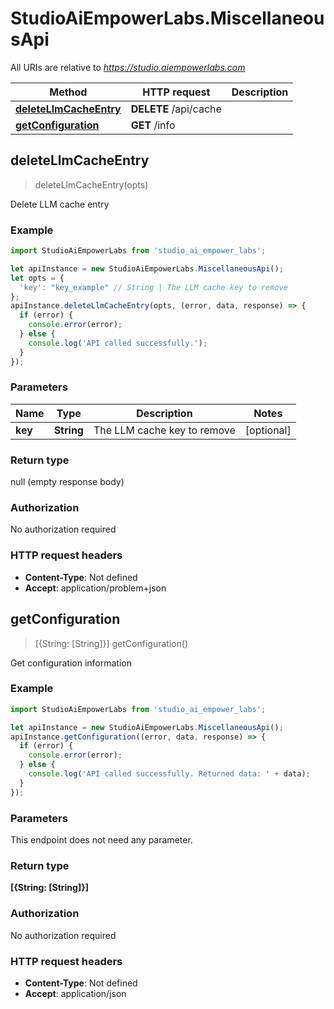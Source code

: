 # StudioAiEmpowerLabs.MiscellaneousApi

All URIs are relative to *https://studio.aiempowerlabs.com*

Method | HTTP request | Description
------------- | ------------- | -------------
[**deleteLlmCacheEntry**](MiscellaneousApi.md#deleteLlmCacheEntry) | **DELETE** /api/cache | 
[**getConfiguration**](MiscellaneousApi.md#getConfiguration) | **GET** /info | 



## deleteLlmCacheEntry

> deleteLlmCacheEntry(opts)



Delete LLM cache entry

### Example

```javascript
import StudioAiEmpowerLabs from 'studio_ai_empower_labs';

let apiInstance = new StudioAiEmpowerLabs.MiscellaneousApi();
let opts = {
  'key': "key_example" // String | The LLM cache key to remove
};
apiInstance.deleteLlmCacheEntry(opts, (error, data, response) => {
  if (error) {
    console.error(error);
  } else {
    console.log('API called successfully.');
  }
});
```

### Parameters


Name | Type | Description  | Notes
------------- | ------------- | ------------- | -------------
 **key** | **String**| The LLM cache key to remove | [optional] 

### Return type

null (empty response body)

### Authorization

No authorization required

### HTTP request headers

- **Content-Type**: Not defined
- **Accept**: application/problem+json


## getConfiguration

> [{String: [String]}] getConfiguration()



Get configuration information

### Example

```javascript
import StudioAiEmpowerLabs from 'studio_ai_empower_labs';

let apiInstance = new StudioAiEmpowerLabs.MiscellaneousApi();
apiInstance.getConfiguration((error, data, response) => {
  if (error) {
    console.error(error);
  } else {
    console.log('API called successfully. Returned data: ' + data);
  }
});
```

### Parameters

This endpoint does not need any parameter.

### Return type

**[{String: [String]}]**

### Authorization

No authorization required

### HTTP request headers

- **Content-Type**: Not defined
- **Accept**: application/json


